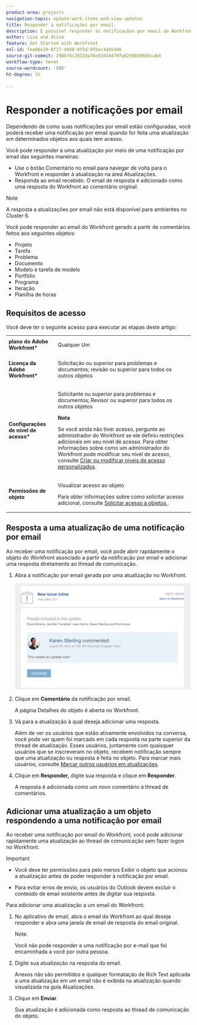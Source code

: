 ```yaml
---
product-area: projects
navigation-topic: update-work-items-and-view-updates
title: Responder a notificações por email
description: É possível responder às notificações por email do Workfront geradas a partir de comentários feitos em projetos, tarefas, problemas e outros objetos para adicionar respostas aos comentários originais feitos no aplicativo do Adobe Workfront.
author: Lisa and Alina
feature: Get Started with Workfront
exl-id: fea88410-8f37-49d0-9f5d-9fbac4ab5de6
source-git-commit: 298b74c2d228a76c02d34470fa8298028605cab4
workflow-type: tm+mt
source-wordcount: '595'
ht-degree: 1%

---
```


# Responder a notificações por email

Dependendo de como suas notificações por email estão configuradas, você poderá receber uma notificação por email quando for feita uma atualização em determinados objetos aos quais tem acesso.

Você pode responder a uma atualização por meio de uma notificação por email das seguintes maneiras:

* Use o botão Comentário no email para navegar de volta para o Workfront e responder à atualização na área Atualizações.
* Responda ao email recebido. O email de resposta é adicionado como uma resposta do Workfront ao comentário original.

>[!NOTE]
>
>A resposta a atualizações por email não está disponível para ambientes no Cluster 6.

Você pode responder ao email do Workfront gerado a partir de comentários feitos aos seguintes objetos:

* Projeto
* Tarefa
* Problema
* Documento
* Modelo e tarefa de modelo
* Portfólio
* Programa
* Iteração
* Planilha de horas

## Requisitos de acesso

Você deve ter o seguinte acesso para executar as etapas deste artigo:

<table style="table-layout:auto">
 <col> 
 <col> 
 <tbody> 
  <tr> 
   <td role="rowheader"><strong>plano do Adobe Workfront*</strong></td> 
   <td> <p>Qualquer Um</p> </td> 
  </tr> 
  <tr> 
   <td role="rowheader"><strong>Licença da Adobe Workfront*</strong></td> 
   <td> <p>Solicitação ou superior para problemas e documentos; revisão ou superior para todos os outros objetos</p> </td> 
  </tr> 
  <tr> 
   <td role="rowheader"><strong>Configurações de nível de acesso*</strong></td> 
   <td> <p>Solicitante ou superior para problemas e documentos; Revisor ou superior para todos os outros objetos</p> <p><b>Nota</b>

Se você ainda não tiver acesso, pergunte ao administrador do Workfront se ele definiu restrições adicionais em seu nível de acesso. Para obter informações sobre como um administrador do Workfront pode modificar seu nível de acesso, consulte <a href="../../administration-and-setup/add-users/configure-and-grant-access/create-modify-access-levels.md" class="MCXref xref">Criar ou modificar níveis de acesso personalizados</a>.</p> </td>
</tr> 
  <tr> 
   <td role="rowheader"><strong>Permissões de objeto</strong></td> 
   <td> <p>Visualizar acesso ao objeto</p> <p>Para obter informações sobre como solicitar acesso adicional, consulte <a href="../../workfront-basics/grant-and-request-access-to-objects/request-access.md" class="MCXref xref">Solicitar acesso a objetos </a>.</p> </td> 
  </tr> 
 </tbody> 
</table>

## Resposta a uma atualização de uma notificação por email

Ao receber uma notificação por email, você pode abrir rapidamente o objeto do Workfront associado a partir da notificação por email e adicionar uma resposta diretamente ao thread de comunicação.

1. Abra a notificação por email gerada por uma atualização no Workfront.

   ![email.png](assets/email-350x202.png)
1. Clique em **Comentário** da notificação por email.

   A página Detalhes do objeto é aberta no Workfront.

1. Vá para a atualização à qual deseja adicionar uma resposta.

   Além de ver os usuários que estão ativamente envolvidos na conversa, você pode ver quem foi marcado em cada resposta na parte superior da thread de atualização. Esses usuários, juntamente com quaisquer usuários que se inscreveram no objeto, recebem notificação sempre que uma atualização ou resposta é feita no objeto. Para marcar mais usuários, consulte [Marcar outros usuários em atualizações](../../workfront-basics/updating-work-items-and-viewing-updates/tag-others-on-updates.md).

1. Clique em **Responder,** digite sua resposta e clique em **Responder**.

   A resposta é adicionada como um novo comentário à thread de comentários.

## Adicionar uma atualização a um objeto respondendo a uma notificação por email

Ao receber uma notificação por email do Workfront, você pode adicionar rapidamente uma atualização ao thread de comunicação sem fazer logon no Workfront.

>[!IMPORTANT]
>
>* Você deve ter permissões para pelo menos Exibir o objeto que acionou a atualização antes de poder responder à notificação por email.
>
>* Para evitar erros de envio, os usuários do Outlook devem excluir o conteúdo de email existente antes de digitar sua resposta.

Para adicionar uma atualização a um email do Workfront:

1. No aplicativo de email, abra o email do Workfront ao qual deseja responder e abra uma janela de email de resposta do email original.

   >[!NOTE]
   >
   >    Você não pode responder a uma notificação por e-mail que foi encaminhada a você por outra pessoa.


1. Digite sua atualização na resposta do email.

   Anexos não são permitidos e qualquer formatação de Rich Text aplicada a uma atualização em um email não é exibida na atualização quando visualizada na guia Atualizações.
1. Clique em **Enviar**.

   Sua atualização é adicionada como resposta ao thread de comunicação do objeto.
